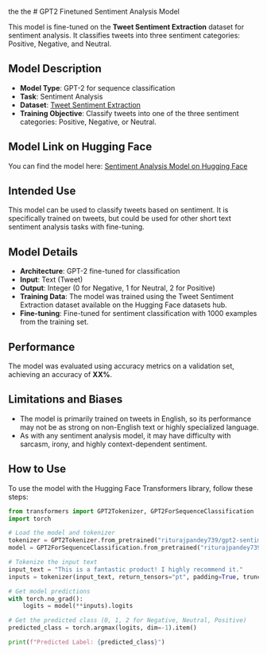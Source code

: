the the # GPT2 Finetuned Sentiment Analysis Model

This model is fine-tuned on the **Tweet Sentiment Extraction** dataset for sentiment analysis. It classifies tweets into three sentiment categories: Positive, Negative, and Neutral.

## Model Description

- **Model Type**: GPT-2 for sequence classification
- **Task**: Sentiment Analysis
- **Dataset**: [Tweet Sentiment Extraction](https://huggingface.co/datasets/mteb/tweet_sentiment_extraction)
- **Training Objective**: Classify tweets into one of the three sentiment categories: Positive, Negative, or Neutral.

## Model Link on Hugging Face

You can find the model here: [Sentiment Analysis Model on Hugging Face](https://huggingface.co/riturajpandey739/gpt2-sentiment-analysis-tweets)

## Intended Use

This model can be used to classify tweets based on sentiment. It is specifically trained on tweets, but could be used for other short text sentiment analysis tasks with fine-tuning.

## Model Details

- **Architecture**: GPT-2 fine-tuned for classification
- **Input**: Text (Tweet)
- **Output**: Integer (0 for Negative, 1 for Neutral, 2 for Positive)
- **Training Data**: The model was trained using the Tweet Sentiment Extraction dataset available on the Hugging Face datasets hub.
- **Fine-tuning**: Fine-tuned for sentiment classification with 1000 examples from the training set.

## Performance

The model was evaluated using accuracy metrics on a validation set, achieving an accuracy of **XX%**.

## Limitations and Biases

- The model is primarily trained on tweets in English, so its performance may not be as strong on non-English text or highly specialized language.
- As with any sentiment analysis model, it may have difficulty with sarcasm, irony, and highly context-dependent sentiment.

## How to Use

To use the model with the Hugging Face Transformers library, follow these steps:

```python
from transformers import GPT2Tokenizer, GPT2ForSequenceClassification
import torch

# Load the model and tokenizer
tokenizer = GPT2Tokenizer.from_pretrained("riturajpandey739/gpt2-sentiment-analysis-tweets")
model = GPT2ForSequenceClassification.from_pretrained("riturajpandey739/gpt2-sentiment-analysis-tweets")

# Tokenize the input text
input_text = "This is a fantastic product! I highly recommend it."
inputs = tokenizer(input_text, return_tensors="pt", padding=True, truncation=True)

# Get model predictions
with torch.no_grad():
    logits = model(**inputs).logits

# Get the predicted class (0, 1, 2 for Negative, Neutral, Positive)
predicted_class = torch.argmax(logits, dim=-1).item()

print(f"Predicted Label: {predicted_class}")
